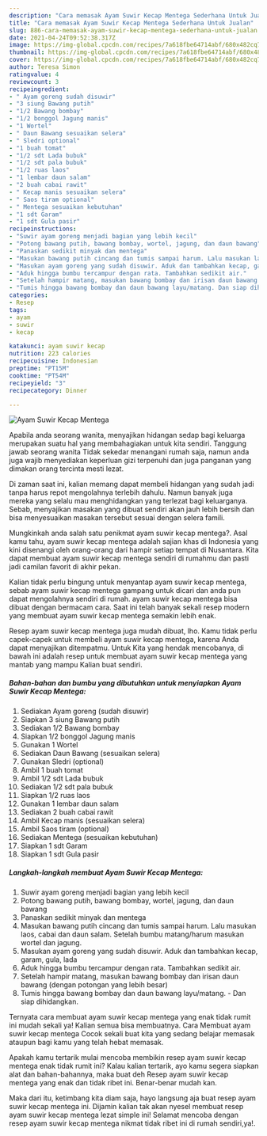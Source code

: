 ```yaml
---
description: "Cara memasak Ayam Suwir Kecap Mentega Sederhana Untuk Jualan"
title: "Cara memasak Ayam Suwir Kecap Mentega Sederhana Untuk Jualan"
slug: 886-cara-memasak-ayam-suwir-kecap-mentega-sederhana-untuk-jualan
date: 2021-04-24T09:52:38.317Z
image: https://img-global.cpcdn.com/recipes/7a618fbe64714abf/680x482cq70/ayam-suwir-kecap-mentega-foto-resep-utama.jpg
thumbnail: https://img-global.cpcdn.com/recipes/7a618fbe64714abf/680x482cq70/ayam-suwir-kecap-mentega-foto-resep-utama.jpg
cover: https://img-global.cpcdn.com/recipes/7a618fbe64714abf/680x482cq70/ayam-suwir-kecap-mentega-foto-resep-utama.jpg
author: Teresa Simon
ratingvalue: 4
reviewcount: 3
recipeingredient:
- " Ayam goreng sudah disuwir"
- "3 siung Bawang putih"
- "1/2 Bawang bombay"
- "1/2 bonggol Jagung manis"
- "1 Wortel"
- " Daun Bawang sesuaikan selera"
- " Sledri optional"
- "1 buah tomat"
- "1/2 sdt Lada bubuk"
- "1/2 sdt pala bubuk"
- "1/2 ruas laos"
- "1 lembar daun salam"
- "2 buah cabai rawit"
- " Kecap manis sesuaikan selera"
- " Saos tiram optional"
- " Mentega sesuaikan kebutuhan"
- "1 sdt Garam"
- "1 sdt Gula pasir"
recipeinstructions:
- "Suwir ayam goreng menjadi bagian yang lebih kecil"
- "Potong bawang putih, bawang bombay, wortel, jagung, dan daun bawang"
- "Panaskan sedikit minyak dan mentega"
- "Masukan bawang putih cincang dan tumis sampai harum. Lalu masukan laos, cabai dan daun salam. Setelah bumbu matang/harum masukan wortel dan jagung."
- "Masukan ayam goreng yang sudah disuwir. Aduk dan tambahkan kecap, garam, gula, lada"
- "Aduk hingga bumbu tercampur dengan rata. Tambahkan sedikit air."
- "Setelah hampir matang, masukan bawang bombay dan irisan daun bawang (dengan potongan yang lebih besar)"
- "Tumis hingga bawang bombay dan daun bawang layu/matang. Dan siap dihidangkan."
categories:
- Resep
tags:
- ayam
- suwir
- kecap

katakunci: ayam suwir kecap 
nutrition: 223 calories
recipecuisine: Indonesian
preptime: "PT15M"
cooktime: "PT54M"
recipeyield: "3"
recipecategory: Dinner

---
```



![Ayam Suwir Kecap Mentega](https://img-global.cpcdn.com/recipes/7a618fbe64714abf/680x482cq70/ayam-suwir-kecap-mentega-foto-resep-utama.jpg)

Apabila anda seorang wanita, menyajikan hidangan sedap bagi keluarga merupakan suatu hal yang membahagiakan untuk kita sendiri. Tanggung jawab seorang  wanita Tidak sekedar menangani rumah saja, namun anda juga wajib menyediakan keperluan gizi terpenuhi dan juga panganan yang dimakan orang tercinta mesti lezat.

Di zaman  saat ini, kalian memang dapat membeli hidangan yang sudah jadi tanpa harus repot mengolahnya terlebih dahulu. Namun banyak juga mereka yang selalu mau menghidangkan yang terlezat bagi keluarganya. Sebab, menyajikan masakan yang dibuat sendiri akan jauh lebih bersih dan bisa menyesuaikan masakan tersebut sesuai dengan selera famili. 



Mungkinkah anda salah satu penikmat ayam suwir kecap mentega?. Asal kamu tahu, ayam suwir kecap mentega adalah sajian khas di Indonesia yang kini disenangi oleh orang-orang dari hampir setiap tempat di Nusantara. Kita dapat membuat ayam suwir kecap mentega sendiri di rumahmu dan pasti jadi camilan favorit di akhir pekan.

Kalian tidak perlu bingung untuk menyantap ayam suwir kecap mentega, sebab ayam suwir kecap mentega gampang untuk dicari dan anda pun dapat mengolahnya sendiri di rumah. ayam suwir kecap mentega bisa dibuat dengan bermacam cara. Saat ini telah banyak sekali resep modern yang membuat ayam suwir kecap mentega semakin lebih enak.

Resep ayam suwir kecap mentega juga mudah dibuat, lho. Kamu tidak perlu capek-capek untuk membeli ayam suwir kecap mentega, karena Anda dapat menyajikan ditempatmu. Untuk Kita yang hendak mencobanya, di bawah ini adalah resep untuk membuat ayam suwir kecap mentega yang mantab yang mampu Kalian buat sendiri.

<!--inarticleads1-->

##### Bahan-bahan dan bumbu yang dibutuhkan untuk menyiapkan Ayam Suwir Kecap Mentega:

1. Sediakan  Ayam goreng (sudah disuwir)
1. Siapkan 3 siung Bawang putih
1. Sediakan 1/2 Bawang bombay
1. Siapkan 1/2 bonggol Jagung manis
1. Gunakan 1 Wortel
1. Sediakan  Daun Bawang (sesuaikan selera)
1. Gunakan  Sledri (optional)
1. Ambil 1 buah tomat
1. Ambil 1/2 sdt Lada bubuk
1. Sediakan 1/2 sdt pala bubuk
1. Siapkan 1/2 ruas laos
1. Gunakan 1 lembar daun salam
1. Sediakan 2 buah cabai rawit
1. Ambil  Kecap manis (sesuaikan selera)
1. Ambil  Saos tiram (optional)
1. Sediakan  Mentega (sesuaikan kebutuhan)
1. Siapkan 1 sdt Garam
1. Siapkan 1 sdt Gula pasir




<!--inarticleads2-->

##### Langkah-langkah membuat Ayam Suwir Kecap Mentega:

1. Suwir ayam goreng menjadi bagian yang lebih kecil
1. Potong bawang putih, bawang bombay, wortel, jagung, dan daun bawang
1. Panaskan sedikit minyak dan mentega
1. Masukan bawang putih cincang dan tumis sampai harum. Lalu masukan laos, cabai dan daun salam. Setelah bumbu matang/harum masukan wortel dan jagung.
1. Masukan ayam goreng yang sudah disuwir. Aduk dan tambahkan kecap, garam, gula, lada
1. Aduk hingga bumbu tercampur dengan rata. Tambahkan sedikit air.
1. Setelah hampir matang, masukan bawang bombay dan irisan daun bawang (dengan potongan yang lebih besar)
1. Tumis hingga bawang bombay dan daun bawang layu/matang. - Dan siap dihidangkan.




Ternyata cara membuat ayam suwir kecap mentega yang enak tidak rumit ini mudah sekali ya! Kalian semua bisa membuatnya. Cara Membuat ayam suwir kecap mentega Cocok sekali buat kita yang sedang belajar memasak ataupun bagi kamu yang telah hebat memasak.

Apakah kamu tertarik mulai mencoba membikin resep ayam suwir kecap mentega enak tidak rumit ini? Kalau kalian tertarik, ayo kamu segera siapkan alat dan bahan-bahannya, maka buat deh Resep ayam suwir kecap mentega yang enak dan tidak ribet ini. Benar-benar mudah kan. 

Maka dari itu, ketimbang kita diam saja, hayo langsung aja buat resep ayam suwir kecap mentega ini. Dijamin kalian tak akan nyesel membuat resep ayam suwir kecap mentega lezat simple ini! Selamat mencoba dengan resep ayam suwir kecap mentega nikmat tidak ribet ini di rumah sendiri,ya!.

